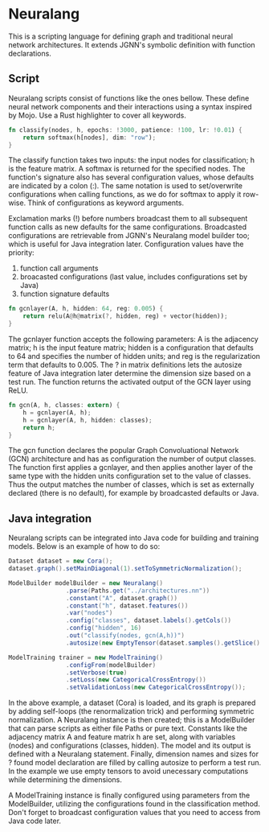 # Neuralang

This is a scripting language for defining graph and traditional
neural network architectures. It extends JGNN's symbolic definition
with function declarations.



## Script

Neuralang scripts consist of functions like the ones bellow.
These define neural network components and their interactions
using a syntax inspired by Mojo. Use a Rust highlighter to cover
all keywords.

```rust
fn classify(nodes, h, epochs: !3000, patience: !100, lr: !0.01) {
	return softmax(h[nodes], dim: "row");
}
```

The classify function takes two inputs: the input nodes for classification; h is the feature matrix. A softmax is returned for the specified nodes. The function's signature also has several configuration values, whose defaults are indicated by a colon (:). The same notation is used to set/overwrite configurations when calling functions, as we do for softmax to apply it row-wise. Think of configurations as keyword arguments.

Exclamation marks (!) before numbers broadcast them to all subsequent function calls as new defaults for the same configurations. Broadcasted configurations are retrievable from JGNN's Neuralang model builder too; which is useful for Java integration later. Configuration values have the priority: 

1. function call arguments
2. broacasted configurations (last value, includes configurations set by Java)
3. function signature defaults

```rust
fn gcnlayer(A, h, hidden: 64, reg: 0.005) {
	return relu(A@h@matrix(?, hidden, reg) + vector(hidden));
}
```

The gcnlayer function accepts the following parameters: A is the adjacency matrix; h is the input feature matrix; hidden is a configuration that defaults to 64 and specifies the number of hidden units; and reg is the regularization term that defaults to 0.005. The ? in matrix definitions lets the autosize feature of Java integration later determine the dimension size based on a test run. The function returns the activated output of the GCN layer using ReLU.

```rust
fn gcn(A, h, classes: extern) {
	h = gcnlayer(A, h);
	h = gcnlayer(A, h, hidden: classes);
	return h;
}
```

The gcn function declares the popular Graph Convoluational Network (GCN) architecture and has as configuration the number of output classes. The function first applies a gcnlayer, and then applies another layer of the same type with the hidden units configuration set to the value of classes. Thus the output matches the number of classes, which is set as externally declared (there is no default), for example by broadcasted defaults or Java.


## Java integration

Neuralang scripts can be integrated into Java code for building and training models. Below is an example of how to do so:


```java
Dataset dataset = new Cora();
dataset.graph().setMainDiagonal(1).setToSymmetricNormalization();

ModelBuilder modelBuilder = new Neuralang()
				.parse(Paths.get("../architectures.nn"))
				.constant("A", dataset.graph())
				.constant("h", dataset.features())
				.var("nodes")
				.config("classes", dataset.labels().getCols())
				.config("hidden", 16)
				.out("classify(nodes, gcn(A,h))")
				.autosize(new EmptyTensor(dataset.samples().getSlice().size()));

ModelTraining trainer = new ModelTraining()
				.configFrom(modelBuilder)
				.setVerbose(true)
				.setLoss(new CategoricalCrossEntropy())
				.setValidationLoss(new CategoricalCrossEntropy());
```

In the above example, a dataset (Cora) is loaded, and its graph is prepared by adding self-loops (the renormalization trick) and performing symmetric normalization. A Neuralang instance is then created; this is a ModelBuilder that can parse scripts as either file Paths or pure text. Constants like the adjacency matrix A and feature matrix h are set, along with variables (nodes) and configurations (classes, hidden). The model and its output is defined with a Neuralang statement. Finally, dimension names and sizes for ? found model declaration are filled by calling autosize to perform a test run. In the example we use empty tensors to avoid unecessary computations while determining the dimensions.

A ModelTraining instance is finally configured using parameters from the ModelBuilder, utilizing the configurations found in the classification method. Don't forget to broadcast configuration values that you need to access from Java code later.
